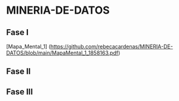 # MINERIA-DE-DATOS

## Fase I

[Mapa_Mental_1] (https://github.com/rebecacardenas/MINERIA-DE-DATOS/blob/main/MapaMental_1_1858163.pdf)


## Fase II


## Fase III
